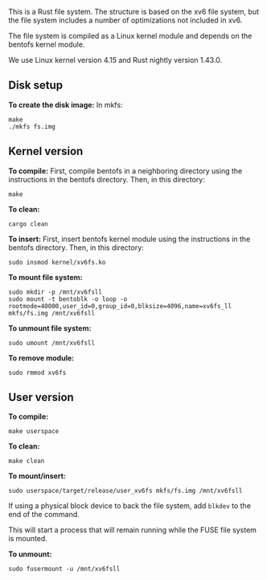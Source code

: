 This is a Rust file system. The structure is based on the xv6 file system,
but the file system includes a number of optimizations not included in xv6.

The file system is compiled as a Linux kernel module and depends on the
bentofs kernel module.

We use Linux kernel version 4.15 and Rust nightly version 1.43.0.

## Disk setup
**To create the disk image:**
In mkfs:
```
make
./mkfs fs.img
```

## Kernel version
**To compile:**
First, compile bentofs in a neighboring directory using the instructions in the bentofs directory.
Then, in this directory:
```
make
```

**To clean:**
```
cargo clean
```

**To insert:**
First, insert bentofs kernel module using the instructions in the bentofs directory.
Then, in this directory:
```
sudo insmod kernel/xv6fs.ko
```

**To mount file system:**
```
sudo mkdir -p /mnt/xv6fsll
sudo mount -t bentoblk -o loop -o rootmode=40000,user_id=0,group_id=0,blksize=4096,name=xv6fs_ll mkfs/fs.img /mnt/xv6fsll
```

**To unmount file system:**
```
sudo umount /mnt/xv6fsll
```

**To remove module:**
```
sudo rmmod xv6fs
```

## User version
**To compile:**
```
make userspace
```

**To clean:**
```
make clean
```

**To mount/insert:**
```
sudo userspace/target/release/user_xv6fs mkfs/fs.img /mnt/xv6fsll
```
If using a physical block device to back the file system, add ```blkdev``` to the end of the command.

This will start a process that will remain running while the FUSE file system is mounted.

**To unmount:**
```
sudo fusermount -u /mnt/xv6fsll
```
